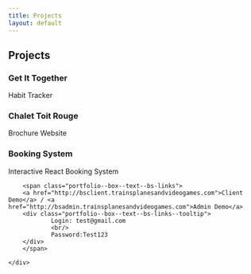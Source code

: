 ```yaml
---
title: Projects
layout: default
---
```



<div class="heading">
<h2>Projects</h2>
<div class="heading--animation"></div>
</div>

<div class="portfolio--box" id="getItTogether" onclick="changePage(getItTogether)">
	<div class="portfolio--box--text">
		<h3>Get It Together</h3>
		<span class="portfolio--box--text--tagline">Habit Tracker</span>
	</div>
</div>

<div class="portfolio--box" id="chaletToitRouge" onclick="changePage(chaletToitRouge)">
	<div class="portfolio--box--text">
		<h3>Chalet Toit Rouge</h3>
		<span class="portfolio--box--text--tagline">Brochure Website</span>
	</div>
</div>
<div class="portfolio--box" id="bookingSystem">
	<div class="portfolio--box--text">
		<h3>Booking System</h3>
		<span class="portfolio--box--text--tagline">Interactive React Booking System</span>

		<span class="portfolio--box--text--bs-links">
		<a href="http://bsclient.trainsplanesandvideogames.com">Client Demo</a> / <a href="http://bsadmin.trainsplanesandvideogames.com">Admin Demo</a>
		<div class="portfolio--box--text--bs-links--tooltip">
				Login: test@gmail.com
				<br/>
				Password:Test123
		</div>
		</span>

	</div>
</div>
